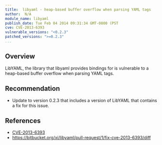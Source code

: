 ```yaml
---
title:  libyaml - heap-based buffer overflow when parsing YAML tags
author:  N/A
module_name: libyaml
publish_date: Tue Feb 04 2014 09:31:34 GMT-0800 (PST
cve: CVE-2013-6393
vulnerable_versions: "<0.2.3"
patched_versions: ">=0.2.3"
...
```



## Overview

LibYAML, the library that libyaml provides bindings for is vulnerable to a heap-based buffer overflow when parsing YAML tags.

## Recommendation

- Update to version 0.2.3 that includes a version of LibYAML that contains a fix for this issue.

## References
- [CVE-2013-6393](http://cve.mitre.org/cgi-bin/cvename.cgi?name=2013-6393)
- https://bitbucket.org/xi/libyaml/pull-request/1/fix-cve-2013-6393/diff

